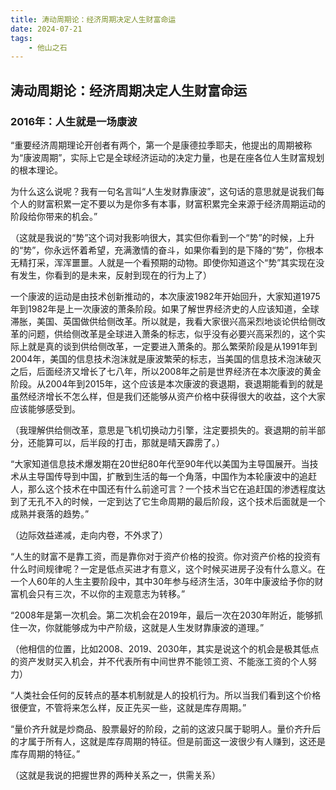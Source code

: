 ```yaml
---
title: 涛动周期论：经济周期决定人生财富命运
date: 2024-07-21
tags:
    - 他山之石
---
```


## 涛动周期论：经济周期决定人生财富命运

### 2016年：人生就是一场康波



“重要经济周期理论开创者有两个，第一个是康德拉季耶夫，他提出的周期被称为“康波周期”，实际上它是全球经济运动的决定力量，也是在座各位人生财富规划的根本理论。

  为什么这么说呢？我有一句名言叫“人生发财靠康波”，这句话的意思就是说我们每个人的财富积累一定不要以为是你多有本事，财富积累完全来源于经济周期运动的阶段给你带来的机会。”



（这就是我说的“势”这个词对我影响很大，其实但你看到一个“势”的时候，上升的“势”，你永远怀着希望，充满激情的奋斗，如果你看到的是下降的“势”，你根本无精打采，浑浑噩噩。人就是一个看预期的动物。即使你知道这个“势”其实现在没有发生，你看到的是未来，反射到现在的行为上了）





一个康波的运动是由技术创新推动的，本次康波1982年开始回升，大家知道1975年到1982年是上一次康波的萧条阶段。如果了解世界经济史的人应该知道，全球滞胀，美国、英国做供给侧改革。所以就是，我看大家很兴高采烈地谈论供给侧改革的问题，供给侧改革是全球进入萧条的标志，似乎没有必要兴高采烈的，这个实际上就是真的谈到供给侧改革，一定要进入萧条的。那么繁荣阶段是从1991年到2004年，美国的信息技术泡沫就是康波繁荣的标志，当美国的信息技术泡沫破灭之后，后面经济又增长了七八年，所以2008年之前是世界经济在本次康波的黄金阶段。从2004年到2015年，这个应该是本次康波的衰退期，衰退期能看到的就是虽然经济增长不怎么样，但是我们还能够从资产价格中获得很大的收益，这个大家应该能够感受到。



（我理解供给侧改革，意思是飞机切换动力引擎，注定要损失的。衰退期的前半部分，还能算可以，后半段的打击，那就是晴天霹雳了。）



“大家知道信息技术爆发期在20世纪80年代至90年代以美国为主导国展开。当技术从主导国传导到中国，扩散到生活的每一个角落，中国作为本轮康波中的追赶人，那么这个技术在中国还有什么前途可言？一个技术当它在追赶国的渗透程度达到了无孔不入的时候，一定到达了它生命周期的最后阶段，这个技术后面就是一个成熟并衰落的趋势。”



（边际效益递减，走向内卷，不外求了）





“人生的财富不是靠工资，而是靠你对于资产价格的投资。你对资产价格的投资有什么时间规律呢？一定是低点买进才有意义，这个时候买进房子没有什么意义。在一个人60年的人生主要阶段中，其中30年参与经济生活，30年中康波给予你的财富机会只有三次，不以你的主观意志为转移。”

“2008年是第一次机会。第二次机会在2019年，最后一次在2030年附近，能够抓住一次，你就能够成为中产阶级，这就是人生发财靠康波的道理。”



（他相信的位置，比如2008、2019、2030年，其实是说这个的机会是极其低点的资产发财买入机会，并不代表所有中间世界不能领工资、不能涨工资的个人努力）



“人类社会任何的反转点的基本机制就是人的投机行为。所以当我们看到这个价格很便宜，不管将来怎么样，反正先买一些，这就是库存周期。”





“量价齐升就是炒商品、股票最好的阶段，之前的这波只属于聪明人。量价齐升后的才属于所有人，这就是库存周期的特征。但是前面这一波很少有人赚到，这还是库存周期的特征。”



（这就是我说的把握世界的两种关系之一，供需关系）



